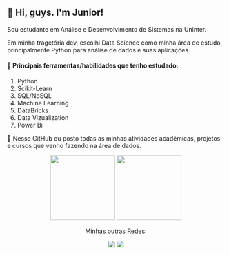 <h2>👋 Hi, guys. I'm Junior!</h2>
<p>Sou estudante em Análise e Desenvolvimento de Sistemas na Uninter.</p>
<p>Em minha tragetória dev, escolhi Data Science como minha área de estudo, principalmente Python para análise de dados e suas aplicações.</p>
<h4>🌱 Principais ferramentas/habilidades que tenho estudado:</h4>
<ol>
	<li>Python</li>
	<li>Scikit-Learn</li>
	<li>SQL/NoSQL</li>
	<li>Machine Learning</li>
	<li>DataBricks</li>
	<li>Data Vizualization</li>
	<li>Power Bi</li>
</ol> 

<p>💞️ Nesse GitHub eu posto todas as minhas atividades acadêmicas, projetos e cursos que venho fazendo na área de dados.</p>

<div align="center">
<!-- 	top languages -->	
  	<img height="150em" src="https://github-readme-stats-sigma-five.vercel.app/api/top-langs/?username=junioracpj&layout=compact&langs_count=7&theme=onedark"/>
<!-- 	Days Streak -->
  	<img height="150em" src="https://github-readme-streak-stats.herokuapp.com?user=junioracpj&theme=onedark&border_radius=10.1"/>
</div>

<!-- Contatos -->
<div align="center">
	<p></p>
  	<p>Minhas outras Redes:</p>
	<p></p>
  	<a href = "mailto:junioracpj6@gmail.com"><img src="https://img.shields.io/badge/Gmail-D14836?style=for-the-badge&logo=gmail&logoColor=white" target="_blank"></a>
  	<a href="https://www.linkedin.com/in/antoniocarlosacpj/" target="_blank"><img src="https://img.shields.io/badge/-LinkedIn-%230077B5?style=for-the-badge&logo=linkedin&logoColor=white" target="_blank"></a>  
	<p></p>
</div>

<!---
Junioracpj/Junioracpj is a ✨ special ✨ repository because its `README.md` (this file) appears on your GitHub profile.
You can click the Preview link to take a look at your changes.
--->
